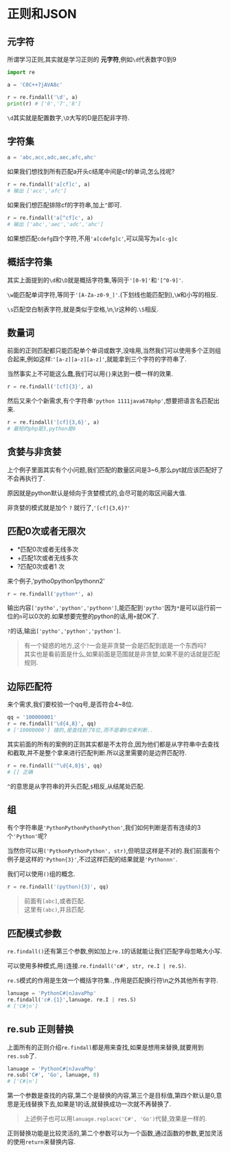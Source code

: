 # 正则和JSON


## 元字符
所谓学习正则,其实就是学习正则的 **元字符**,例如`\d`代表数字0到9
```py
import re

a = 'C0C++7jAVA8c'

r = re.findall('\d', a)
print(r) # ['0','7','8']
```
`\d`其实就是配置数字,`\D`大写的D是匹配非字符.

## 字符集
```py
a = 'abc,acc,adc,aec,afc,ahc'
```
如果我们想找到所有匹配a开头c结尾中间是cf的单词,怎么找呢?
```py
r = re.findall('a[cf]c', a)
# 输出 ['acc','afc']
```
如果我们想匹配排除cf的字符串,加上`^`即可.
```py
r = re.findall('a[^cf]c', a)
# 输出 ['abc','aec','adc','ahc']
```
如果想匹配`cdefg`四个字符,不用`'a[cdefg]c'`,可以简写为`a[c-g]c`

## 概括字符集
其实上面提到的`\d`和`\D`就是概括字符集,等同于`'[0-9]'`和`'[^0-9]'`.

`\w`能匹配单词字符,等同于`'[A-Za-z0-9_]'`.(下划线也能匹配到),`\W`和小写的相反.

`\s`匹配空白制表字符,就是类似于空格,\n,\r这种的.`\S`相反.

## 数量词
前面的正则匹配都只能匹配单个单词或数字,没啥用,当然我们可以使用多个正则组合起来,例如这样:`'[a-z][a-z][a-z]'`,就能拿到三个字符的字符串了.

当然事实上不可能这么蠢,我们可以用`{}`来达到一模一样的效果.
```py
r = re.findall('[cf]{3}', a)
```

然后又来个个新需求,有个字符串`'python 1111java678php'`,想要把语言名匹配出来.
```py
r = re.findall('[cf]{3,6}', a)
# 最短的php是3,python是6
```

## 贪婪与非贪婪
上个例子里面其实有个小问题,我们匹配的数量区间是3~6,那么pyt就应该匹配好了不会再执行了.

原因就是python默认是倾向于贪婪模式的,会尽可能的取区间最大值.

非贪婪的模式就是加个 `?` 就行了,`'[cf]{3,6}?'`

## 匹配0次或者无限次

* *匹配0次或者无线多次
* +匹配1次或者无线多次
* ?匹配0次或者1 次

来个例子,'pytho0python1pythonn2'
```py
r = re.findall('python*', a)
```
输出内容`['pytho','python','pythonn']`,能匹配到`'pytho'`因为`*`是可以运行前一位的`n`可以0次的.如果想要完整的python的话,用`+`就OK了.

`?`的话,输出`['pytho','python','python']`.

>有一个疑惑的地方,这个`?`一会是非贪婪一会是匹配到底是一个东西吗?  
其实也是看前面是什么,如果前面是范围就是非贪婪,如果不是的话就是匹配规则.

## 边际匹配符
来个需求,我们要校验一个qq号,是否符合4~8位.
```py
qq = '100000001'
r = re.findall('\d{4,8}', qq)
# ['10000000'] 错的,是查找到了8位,而不是拿9位来判断..
```
其实前面的所有的案例的正则其实都是不太符合,因为他们都是从字符串中去查找和截取,并不是整个拿来进行匹配判断.所以这里需要的是边界匹配符.
```py
r = re.findall('^\d{4,8}$', qq)
# [] 正确
```
`^`的意思是从字符串的开头匹配,`$`相反,从结尾处匹配.

## 组
有个字符串是`'PythonPythonPythonPython'`,我们如何判断是否有连续的3个`'Python'`呢?

当然你可以用`('PythonPythonPython', str)`,但明显这样是不对的.我们前面有个例子是这样的`'Python{3}'`,不过这样匹配的结果就是`'Pythonnn'`.

我们可以使用`()`组的概念.
```py
r = re.findall('(python){3}', qq)
```
>前面有`[abc]`,或者匹配.  
这里有`(abc)`,并且匹配.

## 匹配模式参数
`re.findall()`还有第三个参数,例如加上`re.I`的话就能让我们匹配字母忽略大小写.

可以使用多种模式,用`|`连接.`re.findall('c#', str, re.I | re.S)`.

`re.S`模式的作用是生效一个概括字符集`.`,作用是匹配换行符\n之外其他所有字符.
```py
lanuage = 'PythonC#|nJavaPhp'
re.findall('c#.{1}',lanuage. re.I | res.S)
# ['C#|n']
```

## re.sub 正则替换
上面所有的正则介绍`re.findall`都是用来查找,如果是想用来替换,就要用到`res.sub`了.
```py
lanuage = 'PythonC#|nJavaPhp'
re.sub('C#', 'Go', lanuage, 0)
# ['C#|n']
```
第一个参数是查找的内容,第二个是替换的内容,第三个是目标值,第四个默认是0,意思是无线替换下去,如果是1的话,就替换成功一次就不再替换了.

>上述例子也可以用`lanuage.replace('C#', 'Go')`代替,效果是一样的.

正则替换功能是比较灵活的,第二个参数可以为一个函数,通过函数的参数,更加灵活的使用`return`来替换内容.
